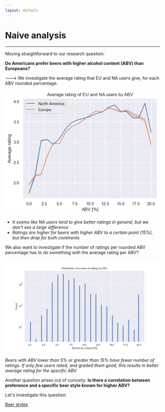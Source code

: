 ```yaml
---
layout: default
---
```


# Naive analysis

---

Moving straightforward to our research question:

**Do Americans prefer beers with higher alcohol content (ABV) than Europeans?**

---> We investigate the average rating that EU and NA users give, for each ABV rounded percentage.

![Average ABV](./plots/Avg_ABV.png)

- _It seems like NA users tend to give better ratings in general, but we don't see a large difference_
- _Ratings are higher for beers with higher ABV to a certain point (15%), but then drop for both continents_

We also want to investigate if the number of ratings per rounded ABV percentage has to do something with the average rating per ABV?

![Count beers with certain ABV](./plots/count_abv.png)

_Beers with ABV lower than 5% or greater than 15% have fewer number of ratings. If only few users rated, and graded them good, this results in better average rating for the specific ABV._

Another question arises out of curiosity:
**Is there a correlation between preference and a specific beer style known for higher ABV?**

Let's investigate this question:

[Beer styles](/ada-welovepandas-webpage/Beer%20styles)
